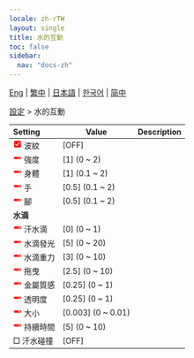```yaml
---
locale: zh-rTW
layout: single
title: 水的互動
toc: false
sidebar:
  nav: "docs-zh"
---
```

[Eng](/dancexr/menu/2025.4/actor/water_interaction) | [繁中](/tw/dancexr/menu/2025.4/actor/water_interaction) | [日本語](/jp/dancexr/menu/2025.4/actor/water_interaction) | [한국어](/kr/dancexr/menu/2025.4/actor/water_interaction) | [简中](/zh/dancexr/menu/2025.4/actor/water_interaction)

[設定](../menu#設定) > 水的互動



| Setting | Value | Description |
| :--- | --- | :--- |
|<nobr><img src="/images/icon/ic_check_on.png" alt="check on icon"/> 波紋</nobr>| [OFF] | 
|<nobr><img src="/images/icon/ic_slider.png" alt="slider icon"/> 強度</nobr>| [1] (0 ~ 2) | 
|<nobr><img src="/images/icon/ic_slider.png" alt="slider icon"/> 身體</nobr>| [1] (0.1 ~ 2) | 
|<nobr><img src="/images/icon/ic_slider.png" alt="slider icon"/> 手</nobr>| [0.5] (0.1 ~ 2) | 
|<nobr><img src="/images/icon/ic_slider.png" alt="slider icon"/> 腳</nobr>| [0.5] (0.1 ~ 2) | 
|<nobr> <b>水滴</b></nobr>|| 
|<nobr><img src="/images/icon/ic_slider.png" alt="slider icon"/> 汗水滴</nobr>| [0] (0 ~ 1) | 
|<nobr><img src="/images/icon/ic_slider.png" alt="slider icon"/> 水滴發光</nobr>| [5] (0 ~ 20) | 
|<nobr><img src="/images/icon/ic_slider.png" alt="slider icon"/> 水滴重力</nobr>| [3] (0 ~ 10) | 
|<nobr><img src="/images/icon/ic_slider.png" alt="slider icon"/> 拖曳</nobr>| [2.5] (0 ~ 10) | 
|<nobr><img src="/images/icon/ic_slider.png" alt="slider icon"/> 金屬質感</nobr>| [0.25] (0 ~ 1) | 
|<nobr><img src="/images/icon/ic_slider.png" alt="slider icon"/> 透明度</nobr>| [0.25] (0 ~ 1) | 
|<nobr><img src="/images/icon/ic_slider.png" alt="slider icon"/> 大小</nobr>| [0.003] (0 ~ 0.01) | 
|<nobr><img src="/images/icon/ic_slider.png" alt="slider icon"/> 持續時間</nobr>| [5] (0 ~ 10) | 
|<nobr> □ 汗水碰撞</nobr>| [OFF] | 
